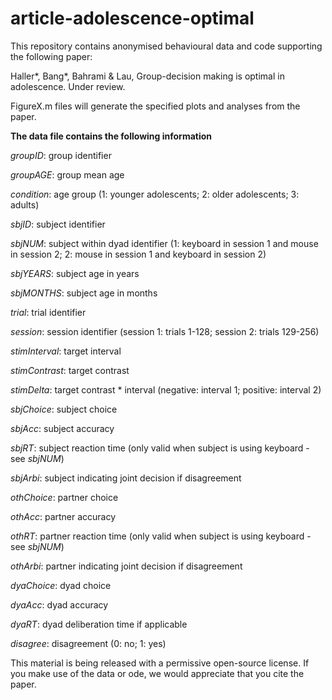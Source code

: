 # article-adolescence-optimal

This repository contains anonymised behavioural data and code supporting the following paper:

Haller*, Bang*, Bahrami &amp; Lau, Group-decision making is optimal in adolescence. Under review.

FigureX.m files will generate the specified plots and analyses from the paper.

**The data file contains the following information**

*groupID*: group identifier

*groupAGE*: group mean age

*condition*: age group (1: younger adolescents; 2: older adolescents; 3: adults)

*sbjID*: subject identifier

*sbjNUM*: subject within dyad identifier (1: keyboard in session 1 and mouse in session 2; 2: mouse in session 1 and keyboard in session 2)

*sbjYEARS*: subject age in years

*sbjMONTHS*: subject age in months

*trial*: trial identifier

*session*: session identifier (session 1: trials 1-128; session 2: trials 129-256)

*stimInterval*: target interval

*stimContrast*: target contrast

*stimDelta*: target contrast * interval (negative: interval 1; positive: interval 2)

*sbjChoice*: subject choice 

*sbjAcc*: subject accuracy

*sbjRT*: subject reaction time (only valid when subject is using keyboard - see *sbjNUM*)

*sbjArbi*: subject indicating joint decision if disagreement

*othChoice*: partner choice

*othAcc*: partner accuracy

*othRT*: partner reaction time (only valid when subject is using keyboard - see *sbjNUM*)

*othArbi*: partner indicating joint decision if disagreement

*dyaChoice*: dyad choice

*dyaAcc*: dyad accuracy

*dyaRT*: dyad deliberation time if applicable

*disagree*: disagreement (0: no; 1: yes)

This material is being released with a permissive open-source license. If you make use of the data or ode, we would appreciate that you cite the paper.
